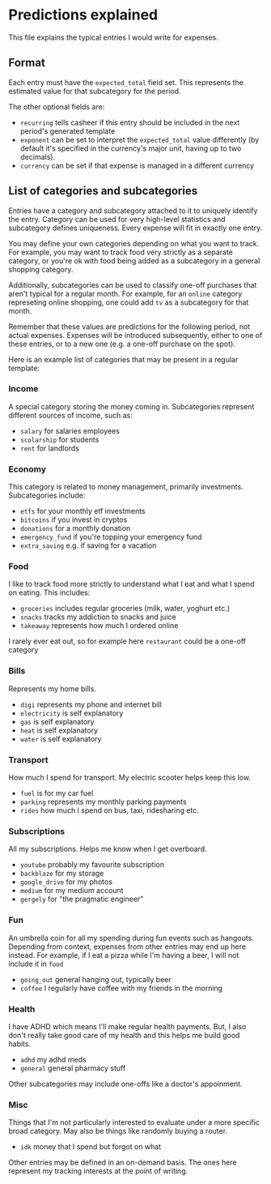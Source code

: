 # Predictions explained

This file explains the typical entries I would write for expenses.

## Format

Each entry must have the `expected_total` field set. This represents the estimated value for that subcategory for the period. 

The other optional fields are:

- `recurring` tells casheer if this entry should be included in the next period's generated template
- `exponent` can be set to interpret the `expected_total` value differently (by default it's specified in the currency's major unit, having up to two decimals).
- `currency` can be set if that expense is managed in a different currency

## List of categories and subcategories

Entries have a category and subcategory attached to it to uniquely identify the entry. Category can be used for very high-level statistics and subcategory defines uniqueness. Every expense will fit in exactly one entry.

You may define your own categories depending on what you want to track. For example, you may want to track food very strictly as a separate category, or you're ok with food being added as a subcategory in a general shopping category.

Additionally, subcategories can be used to classify one-off purchases that aren't typical for a regular month. For example, for an `online` category represeting online shopping, one could add `tv` as a subcategory for that month.

Remember that these values are predictions for the following period, not actual expenses. Expenses will be introduced subsequently, either to one of these entries, or to a new one (e.g. a one-off purchase on the spot).

Here is an example list of categories that may be present in a regular template:

### Income

A special category storing the money coming in. Subcategories represent different sources of income, such as:

- `salary` for salaries employees
- `scolarship` for students
- `rent` for landlords

### Economy

This category is related to money management, primarily investments. Subcategories include:

- `etfs` for your monthly etf investments
- `bitcoins` if you invest in cryptos
- `donations` for a monthly donation
- `emergency_fund` if you're topping your emergency fund
- `extra_saving` e.g. if saving for a vacation


### Food

I like to track food more strictly to understand what I eat and what I spend on eating. This includes:

- `groceries` includes regular groceries (milk, water, yoghurt etc.)
- `snacks` tracks my addiction to snacks and juice
- `takeaway` represents how much I ordered online

I rarely ever eat out, so for example here `restaurant` could be a one-off category

### Bills

Represents my home bills.

- `digi` represents my phone and internet bill
- `electricity` is self explanatory
- `gas` is self explanatory
- `heat` is self explanatory
- `water` is self explanatory

### Transport

How much I spend for transport. My electric scooter helps keep this low.

- `fuel` is for my car fuel
- `parking` represents my monthly parking payments
- `rides` how much I spend on bus, taxi, ridesharing etc.


### Subscriptions

All my subscriptions. Helps me know when I get overboard.

- `youtube` probably my favourite subscription
- `backblaze` for my storage
- `google_drive` for my photos
- `medium` for my medium account
- `gergely` for "the pragmatic engineer"

### Fun

An umbrella coin for all my spending during fun events such as hangouts. Depending from context, expenses from other entries may end up here instead. For example, if I eat a pizza while I'm having a beer, I will not include it in `food`

- `going_out` general hanging out, typically beer
- `coffee` I regularly have coffee with my friends in the morning

### Health

I have ADHD which means I'll make regular health payments. But, I also don't really take good care of my health and this helps me build good habits.

- `adhd` my adhd meds
- `general` general pharmacy stuff

Other subcategories may include one-offs like a doctor's appoinment.

### Misc

Things that I'm not particularly interested to evaluate under a more specific broad category. May also be things like randomly buying a router.

- `idk` money that I spend but forgot on what

Other entries may be defined in an on-demand basis. The ones here represent my tracking interests at the point of writing.
